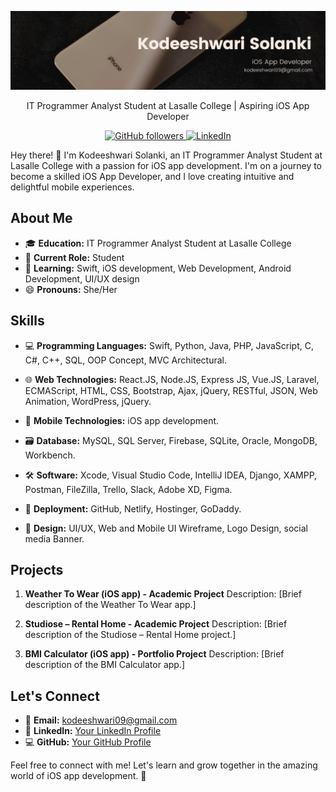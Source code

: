 <p align="center">
  <img src="images/personal/banner.jpeg" alt="Profile Image">
</p>
<p align="center">
  IT Programmer Analyst Student at Lasalle College | Aspiring iOS App Developer
</p>

<p align="center">
  <a href="https://github.com/Kodeeshwari">
    <img alt="GitHub followers" src="https://img.shields.io/github/followers/kodeeshwari?style=social">
  </a>
  <a href="https://www.linkedin.com/in/kodeeshwari/">
    <img alt="LinkedIn" src="https://img.shields.io/badge/-LinkedIn-blue?style=social&logo=linkedin">
  </a>
</p>

Hey there! 👋 I'm Kodeeshwari Solanki, an IT Programmer Analyst Student at Lasalle College with a passion for iOS app development. I'm on a journey to become a skilled iOS App Developer, and I love creating intuitive and delightful mobile experiences.

## About Me

- 🎓 **Education:** IT Programmer Analyst Student at Lasalle College
- 💼 **Current Role:** Student
- 🌱 **Learning:** Swift, iOS development, Web Development, Android Development, UI/UX design
- 😄 **Pronouns:** She/Her

## Skills

- 💻 **Programming Languages:**
  Swift, Python, Java, PHP, JavaScript, C, C#, C++, SQL, OOP Concept, MVC Architectural.
  
- 🌐 **Web Technologies:**
  React.JS, Node.JS, Express JS, Vue.JS, Laravel, ECMAScript, HTML, CSS, Bootstrap, Ajax, jQuery, RESTful, JSON, Web Animation, WordPress, jQuery.
  
- 📱 **Mobile Technologies:**
  iOS app development.
  
- 🗃️ **Database:**
  MySQL, SQL Server, Firebase, SQLite, Oracle, MongoDB, Workbench.
  
- 🛠️ **Software:**
  Xcode, Visual Studio Code, IntelliJ IDEA, Django, XAMPP, Postman, FileZilla, Trello, Slack, Adobe XD, Figma.
  
- 🚀 **Deployment:**
  GitHub, Netlify, Hostinger, GoDaddy.
  
- 🎨 **Design:**
  UI/UX, Web and Mobile UI Wireframe, Logo Design, social media Banner.

## Projects

1. **Weather To Wear (iOS app) - Academic Project**
   Description: [Brief description of the Weather To Wear app.]
   
2. **Studiose – Rental Home - Academic Project**
   Description: [Brief description of the Studiose – Rental Home project.]
   
3. **BMI Calculator (iOS app) - Portfolio Project**
   Description: [Brief description of the BMI Calculator app.]


## Let's Connect

- 📧 **Email:** kodeeshwari09@gmail.com
- 💼 **LinkedIn:** [Your LinkedIn Profile](https://linkedin.com/in/kodeeshwari/)
- 💻 **GitHub:** [Your GitHub Profile](https://github.com/Kodeeshwari)

Feel free to connect with me! Let's learn and grow together in the amazing world of iOS app development. 🚀
